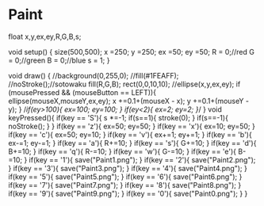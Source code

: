 # Paint
float x,y,ex,ey,R,G,B,s;

void setup() {
  size(500,500);
  x =250;
  y =250;
  ex =50;
  ey =50;
  R = 0;//red
  G = 0;//green
  B = 0;//blue
  s = 1;
}

void draw() {
  //background(0,255,0);
  //fill(#1FEAFF);
  //noStroke();//sotowaku
  fill(R,G,B);
  rect(0,0,10,10);
  //ellipse(x,y,ex,ey);
  if (mousePressed && (mouseButton == LEFT)){
    ellipse(mouseX,mouseY,ex,ey);
    x +=0.1+(mouseX - x);
    y +=0.1+(mouseY - y);
  }
  /*if(ey>100){
    ex=100;
    ey=100;
  }
  if(ey<2){
    ex=2;
    ey=2;
  }*/
}
void keyPressed(){
  if(key == 'S'){
    s *=-1;
    if(s==1){
      stroke(0);
    }
    if(s==-1){
      noStroke();
    }
  }
  if(key == 'z'){
    ex=50;
    ey=50;
  }
  if(key == 'x'){
    ex=10;
    ey=50;
  }
  if(key == 'c'){
    ex=50;
    ey=10;
  }
  if(key == 'v'){
    ex+=1;
    ey+=1;
  }
  if(key == 'b'){
    ex-=1;
    ey-=1;
  }
  if(key == 'a'){
    R+=10;
  }
  if(key == 's'){
    G+=10;
  }
  if(key == 'd'){
    B+=10;
  }
  if(key == 'q'){
    R-=10;
  }
  if(key == 'w'){
    G-=10;
  }
  if(key == 'e'){
    B-=10;
  }
  if(key == '1'){
    save("Paint1.png");
  }
  if(key == '2'){
    save("Paint2.png");
  }
  if(key == '3'){
    save("Paint3.png");
  }
  if(key == '4'){
    save("Paint4.png");
  }
  if(key == '5'){
    save("Paint5.png");
  }
  if(key == '6'){
    save("Paint6.png");
  }
  if(key == '7'){
    save("Paint7.png");
  }
  if(key == '8'){
    save("Paint8.png");
  }
  if(key == '9'){
    save("Paint9.png");
  }
  if(key == '0'){
    save("Paint0.png");
  }
}
